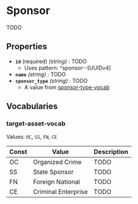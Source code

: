 # Sponsor
TODO

## Properties
- **`id`** (required) *(string)* : TODO
	- Uses pattern: ^sponsor--[UUIDv4]
- **`name`** *(string)* : TODO
- **`sponsor_type`** *(string)* : TODO
	- A value from [sponsor-type-vocab](#sponsor-type-vocab)

## Vocabularies

### target-asset-vocab

Values: `OC`, `SS`, `FN`, `CE`

| Const | Value | Description |
| --- | --- | --- |
| OC | Organized Crime | TODO|
| SS | State Sponsor | TODO|
| FN | Foreign National | TODO|
| CE | Criminal Enterprise | TODO|
